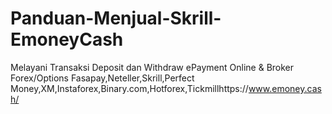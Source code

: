 # Panduan-Menjual-Skrill-EmoneyCash
  Melayani Transaksi Deposit dan Withdraw ePayment Online &amp; Broker Forex/Options  Fasapay,Neteller,Skrill,Perfect Money,XM,Instaforex,Binary.com,Hotforex,Tickmillhttps://www.emoney.cash/  

